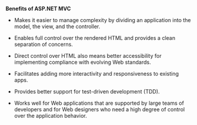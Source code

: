 **Benefits of ASP.NET MVC**

* Makes it easier to manage complexity by dividing an application into the model, the view, and the controller.

* Enables full control over the rendered HTML and provides a clean separation of concerns.

* Direct control over HTML also means better accessibility for implementing compliance with evolving Web standards.

* Facilitates adding more interactivity and responsiveness to existing apps.

* Provides better support for test-driven development (TDD).

* Works well for Web applications that are supported by large teams of developers and for Web designers who need a high degree of control over the application behavior.